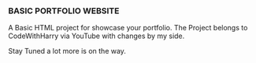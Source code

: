 ### BASIC PORTFOLIO WEBSITE
A Basic HTML project for showcase your portfolio.
The Project belongs to CodeWithHarry via YouTube with changes by my side.

Stay Tuned a lot more is on the way. 
